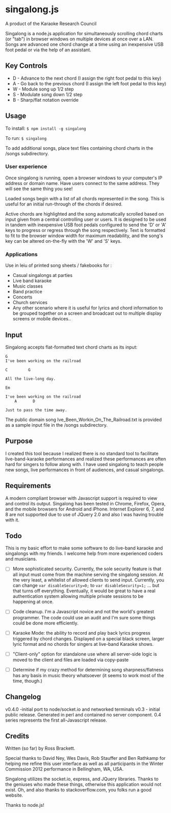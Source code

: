 # singalong.js
A product of the Karaoke Research Council

Singalong is a node.js application for simultaneously scrolling chord charts 
(or "tab") in browser windows on multiple devices at once over a LAN. Songs are 
advanced one chord change at a time using an inexpensive USB foot pedal or via 
the help of an assistant.

## Key Controls
* D - Advance to the next chord (I assign the right foot pedal to this key) 
* A - Go back to the previous chord (I assign the left foot pedal to this key) 
* W - Module song up 1/2 step 
* S - Modulate song down 1/2 step 
* B - Sharp/flat notation override 

## Usage 
To install:
```$ npm install -g singalong```

To run: 
```$ singalong```

To add additional songs, place text files containing chord charts in 
the /songs subdirectory.

### User experience
Once singalong is running, open a browser windows to your computer's IP address 
or domain name.  Have users connect to the same address. They will see the same
thing you see!

Loaded songs begin with a list of all chords represented in the song. This is 
useful for an initial run-through of the chords if desired.

Active chords are highlighted and the song automatically scrolled
based on input given from a central controlling user or users. It is 
designed to be used in tandem with inexpensive USB foot pedals configured 
to send the 'D' or 'A' keys to progress or regress through the song respectively. 
Text is formatted to fit to the browser window width for maximum readability, 
and the song's key can be altered on-the-fly with the 'W' and 'S' keys. 

### Applications
Use in leiu of printed song sheets / fakebooks for :
* Casual singalongs at parties
* Live band karaoke
* Music classes
* Band practice
* Concerts
* Church services
* Any other scenario where it is useful for lyrics and chord information to be 
grouped together on a screen and broadcast out to multiple display screens or 
mobile devices..


## Input
Singalong accepts flat-formatted text chord charts as its input:

```
G
I've been working on the railroad

C         G

All the live-long day.

Em

I've been working on the railroad
    A       D

Just to pass the time away.
```

The public domain song Ive_Been_Workin_On_The_Railroad.txt is provided as a 
sample input file in the /songs subdirectory.

## Purpose
I created this tool because I realized there is no standard tool to facilitate 
live-band-karaoke performances and realized these performances are often hard 
for singers to follow along with. I have used singalong to teach 
people new songs, live performances in front of audiences, and casual singalongs.

## Requirements 
A modern compliant browser with Javascript support is required to view and 
control its output. Singalong has been tested in Chrome, Firefox, Opera, and 
the mobile browsers for Android and iPhone. Internet Explorer 6, 7, and 8 
are not supported due to use of JQuery 2.0 and also I was having trouble with
it. 


## Todo 
This is my basic effort to make some software to do live-band karaoke and 
singalongs with my friends. I welcome help from more experienced coders
and musicians.

- [ ] More sophisticated security. Currently, the sole security feature is that
all input must come from the machine serving the singalong session. At the
very least, a whitelist of allowed clients to send input. Currently, you can
change 
```var disableSecurity=0;```
to
```var disableSecurity=1;```
... but that turns off everything.
Eventually, it would be great to have a real authentication system allowing
multiple private sessions to be happening at once.

- [ ] Code cleanup. I'm a Javascript novice and not the world's greatest programmer. 
The code could use an audit and I'm sure some things could be done more 
efficiently.

- [ ] Karaoke Mode: the ability to record and play back lyrics progress triggered 
by chord changes. Displayed on a special black screen, larger lyric format and 
no chords for singers at live-band Karaoke shows.

- [ ] "Client-only" option for standalone use where all server-side logic is moved to
the client and files are loaded via copy-paste

- [ ] Determine if my crazy method for determining song sharpness/flatness has any
basis in music theory whatsoever (it seems to work most of the time, though.)

## Changelog 
v0.4.0 -initial port to node/socket.io and networked terminals
v0.3 - initial public release. Generated in perl and contained no server 
component. 0.4 series represents the first all-Javascript release.

## Credits
Written (so far) by Ross Brackett.

Special thanks to David Ney, Wes Davis, Rob Stauffer and Ben Rathkamp 
for helping me refine this user interface as well as all participants in the 
Winter Commission 2012 performance in Bellingham, WA, USA.

Singalong utilizes the socket.io, express, and JQuery libraries. Thanks to the geniuses
who made these things, otherwise this application would not exist. Oh, and also
thanks to stackoverflow.com, you folks run a good website.

Thanks to node.js!
